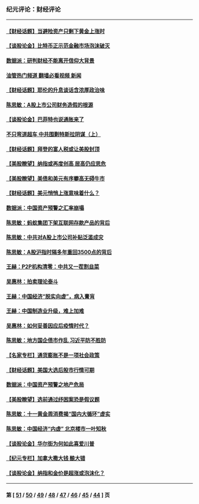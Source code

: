 ### 纪元评论：财经评论
---
#### [【财经话题】当避险资产只剩下黄金上涨时](../../pages/nsc1026/n12975626.md?06140330) 
#### [【谈股论金】比特币正示范金融市场泡沫破灭](../../pages/nsc1026/n12961769.md?06140330) 
#### [数据派：研判财经不能离开信仰大背景](../../pages/nsc1026/n12932684.md?06140330) 
#### [油管热门频道 翻墙必看视频 新闻](ok?06140330)
#### [【财经话题】耶伦的升息谈话含浓厚政治味](../../pages/nsc1026/n12927299.md?06140330) 
#### [陈思敏：A股上市公司财务造假的根源](../../pages/nsc1026/n11229323.md?06140330) 
#### [【谈股论金】巴菲特也说通胀来了](../../pages/nsc1026/n12922463.md?06140330) 
#### [不只弯道超车 中共围剿特斯拉阴谋（上）](../../pages/nsc1026/n12919595.md?06140330) 
#### [【财经话题】拜登的富人税或让美股封顶](../../pages/nsc1026/n12899125.md?06140330) 
#### [【美股瞭望】纳指或再度创高 居高仍应思危](../../pages/nsc1026/n12878350.md?06140330) 
#### [【美股瞭望】美债和美元有序攀高无碍牛市](../../pages/nsc1026/n12844459.md?06140330) 
#### [【财经话题】美元悄悄上涨意味着什么？](../../pages/nsc1026/n12798222.md?06140330) 
#### [数据派：中国资产预警之汇率崩塌](../../pages/nsc1026/n12774242.md?06140330) 
#### [陈思敏：蚂蚁集团下架互联网存款产品的背后](../../pages/nsc1026/n12719862.md?06140330) 
#### [陈思敏：中共对A股上市公司补贴泛滥成灾](../../pages/nsc1026/n12713263.md?06140330) 
#### [陈思敏：A股沪指时隔多年重回3500点的背后](../../pages/nsc1026/n12675538.md?06140330) 
#### [王赫：P2P机构清零：中共又一茬割韭菜](../../pages/nsc1026/n12614544.md?06140330) 
#### [吴惠林：拍卖理论泰斗](../../pages/nsc1026/n12591360.md?06140330) 
#### [王赫：中国经济“脱实向虚”，病入膏肓](../../pages/nsc1026/n12564946.md?06140330) 
#### [王赫：中国制造业升级，难上加难](../../pages/nsc1026/n12559461.md?06140330) 
#### [吴惠林：如何妥善因应后疫情时代？](../../pages/nsc1026/n12553885.md?06140330) 
#### [陈思敏：地方国企债市作乱 习近平防不胜防](../../pages/nsc1026/n12553384.md?06140330) 
#### [【名家专栏】通货膨胀不是一项社会政策](../../pages/nsc1026/n12528711.md?06140330) 
#### [【财经话题】美国大选后股市行情可期](../../pages/nsc1026/n12514949.md?06140330) 
#### [数据派：中国资产预警之地产危局](../../pages/nsc1026/n12490884.md?06140330) 
#### [【美股瞭望】选前通过纾困案恐是假议题](../../pages/nsc1026/n12487724.md?06140330) 
#### [陈思敏：十一黄金周消费揭“国内大循环”虚实](../../pages/nsc1026/n12468798.md?06140330) 
#### [陈思敏：中国经济“内虚” 北京楼市一叶知秋](../../pages/nsc1026/n12464918.md?06140330) 
#### [【谈股论金】华尔街为何如此喜爱川普](../../pages/nsc1026/n12460691.md?06140330) 
#### [【纪元专栏】加拿大撒大钱 酿大错](../../pages/nsc1026/n12406564.md?06140330) 
#### [【谈股论金】纳指和金价是超涨或泡沫化？](../../pages/nsc1026/n12315192.md?06140330) 

---
#### 第 [ [51](./51.md?06140330) / [50](./50.md?06140330) / [49](./49.md?06140330) / [48](./48.md?06140330) / [47](./47.md?06140330) / [46](./46.md?06140330) / [45](./45.md?06140330) / [44](./44.md?06140330) ] 页
